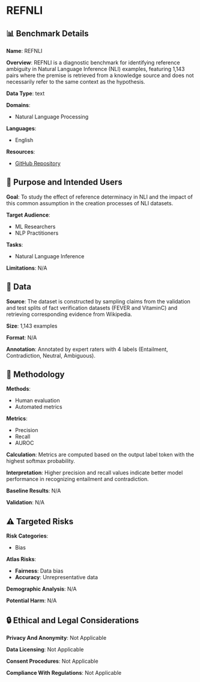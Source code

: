 # REFNLI

## 📊 Benchmark Details

**Name**: REFNLI

**Overview**: REFNLI is a diagnostic benchmark for identifying reference ambiguity in Natural Language Inference (NLI) examples, featuring 1,143 pairs where the premise is retrieved from a knowledge source and does not necessarily refer to the same context as the hypothesis.

**Data Type**: text

**Domains**:
- Natural Language Processing

**Languages**:
- English

**Resources**:
- [GitHub Repository](https://github.com/refnli-authors/refnli)

## 🎯 Purpose and Intended Users

**Goal**: To study the effect of reference determinacy in NLI and the impact of this common assumption in the creation processes of NLI datasets.

**Target Audience**:
- ML Researchers
- NLP Practitioners

**Tasks**:
- Natural Language Inference

**Limitations**: N/A

## 💾 Data

**Source**: The dataset is constructed by sampling claims from the validation and test splits of fact verification datasets (FEVER and VitaminC) and retrieving corresponding evidence from Wikipedia.

**Size**: 1,143 examples

**Format**: N/A

**Annotation**: Annotated by expert raters with 4 labels (Entailment, Contradiction, Neutral, Ambiguous).

## 🔬 Methodology

**Methods**:
- Human evaluation
- Automated metrics

**Metrics**:
- Precision
- Recall
- AUROC

**Calculation**: Metrics are computed based on the output label token with the highest softmax probability.

**Interpretation**: Higher precision and recall values indicate better model performance in recognizing entailment and contradiction.

**Baseline Results**: N/A

**Validation**: N/A

## ⚠️ Targeted Risks

**Risk Categories**:
- Bias

**Atlas Risks**:
- **Fairness**: Data bias
- **Accuracy**: Unrepresentative data

**Demographic Analysis**: N/A

**Potential Harm**: N/A

## 🔒 Ethical and Legal Considerations

**Privacy And Anonymity**: Not Applicable

**Data Licensing**: Not Applicable

**Consent Procedures**: Not Applicable

**Compliance With Regulations**: Not Applicable
